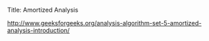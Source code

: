 Title: Amortized Analysis 

http://www.geeksforgeeks.org/analysis-algorithm-set-5-amortized-analysis-introduction/


